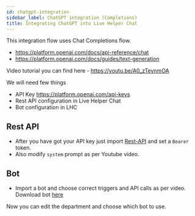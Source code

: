 ```yaml
---
id: chatgpt-integration
sidebar_label: ChatGPT integration (Completions)
title: Integrating ChatGPT into Live Helper Chat
---
```


This integration flow uses Chat Completions flow.

 * https://platform.openai.com/docs/api-reference/chat
 * https://platform.openai.com/docs/guides/text-generation

Video tutorial you can find here - https://youtu.be/A0_zTeynmOA

We will need few things

* API Key https://platform.openai.com/api-keys
* Rest API configuration in Live Helper Chat
* Bot configuration in LHC

## Rest API

* After you have got your API key just import [Rest-API](/img/bot/chatgpt/rest-api.json) and set a `Bearer` token.
* Also modify `system` prompt as per Youtube video.

## Bot

* Import a bot and choose correct triggers and API calls as per video. Download bot [here](/img/bot/chatgpt/lhc-bot.json)

Now you can edit the department and choose which bot to use.